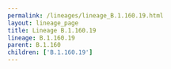 ```yaml
---
permalink: /lineages/lineage_B.1.160.19.html
layout: lineage_page
title: Lineage B.1.160.19
lineage: B.1.160.19
parent: B.1.160
children: ['B.1.160.19']
---
```

